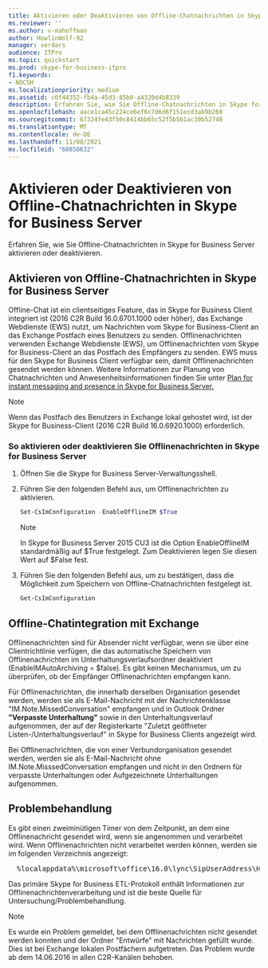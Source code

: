 ```yaml
---
title: Aktivieren oder Deaktivieren von Offline-Chatnachrichten in Skype for Business Server
ms.reviewer: ''
ms.author: v-mahoffman
author: HowlinWolf-92
manager: serdars
audience: ITPro
ms.topic: quickstart
ms.prod: skype-for-business-itpro
f1.keywords:
- NOCSH
ms.localizationpriority: medium
ms.assetid: c0f44352-fb4a-45d3-85b0-a4320d4b8339
description: Erfahren Sie, wie Sie Offline-Chatnachrichten in Skype for Business Server aktivieren oder deaktivieren.
ms.openlocfilehash: aace1ca45c224ce6ef6c7d6d6f151ecd3ab9b260
ms.sourcegitcommit: 67324fe43f50c8414bb65c52f5b561ac30b52748
ms.translationtype: MT
ms.contentlocale: de-DE
ms.lasthandoff: 11/08/2021
ms.locfileid: "60858632"
---
```

# <a name="enable-or-disable-offline-instant-messaging-im-in-skype-for-business-server"></a>Aktivieren oder Deaktivieren von Offline-Chatnachrichten in Skype for Business Server
 
Erfahren Sie, wie Sie Offline-Chatnachrichten in Skype for Business Server aktivieren oder deaktivieren.
  
## <a name="enable-offline-instant-messaging-im-in-skype-for-business-server"></a>Aktivieren von Offline-Chatnachrichten in Skype for Business Server

Offline-Chat ist ein clientseitiges Feature, das in Skype for Business Client integriert ist (2016 C2R Build 16.0.6701.1000 oder höher), das Exchange Webdienste (EWS) nutzt, um Nachrichten vom Skype for Business-Client an das Exchange Postfach eines Benutzers zu senden. Offlinenachrichten verwenden Exchange Webdienste (EWS), um Offlinenachrichten vom Skype for Business-Client an das Postfach des Empfängers zu senden. EWS muss für den Skype for Business Client verfügbar sein, damit Offlinenachrichten gesendet werden können. Weitere Informationen zur Planung von Chatnachrichten und Anwesenheitsinformationen finden Sie unter [Plan for instant messaging and presence in Skype for Business Server.](../../plan-your-deployment/instant-messaging-and-presence.md)
  
> [!NOTE]
> Wenn das Postfach des Benutzers in Exchange lokal gehostet wird, ist der Skype for Business-Client (2016 C2R Build 16.0.6920.1000) erforderlich. 
  
### <a name="to-enable-or-disable-offline-im-in-skype-for-business-server"></a>So aktivieren oder deaktivieren Sie Offlinenachrichten in Skype for Business Server

1. Öffnen Sie die Skype for Business Server-Verwaltungsshell.
    
2. Führen Sie den folgenden Befehl aus, um Offlinenachrichten zu aktivieren.
    
   ```powershell
   Set-CsImConfiguration -EnableOfflineIM $True
   ```

    > [!NOTE]
    > In Skype for Business Server 2015 CU3 ist die Option EnableOfflineIM standardmäßig auf $True festgelegt. Zum Deaktivieren legen Sie diesen Wert auf $False fest. 
  
3. Führen Sie den folgenden Befehl aus, um zu bestätigen, dass die Möglichkeit zum Speichern von Offline-Chatnachrichten festgelegt ist.
    
   ```powershell
   Get-CsImConfiguration
   ```

## <a name="offline-im-integration-with-exchange"></a>Offline-Chatintegration mit Exchange

Offlinenachrichten sind für Absender nicht verfügbar, wenn sie über eine Clientrichtlinie verfügen, die das automatische Speichern von Offlinenachrichten im Unterhaltungsverlaufsordner deaktiviert (EnableIMAutoArchiving = $false). Es gibt keinen Mechanismus, um zu überprüfen, ob der Empfänger Offlinenachrichten empfangen kann.
  
Für Offlinenachrichten, die innerhalb derselben Organisation gesendet werden, werden sie als E-Mail-Nachricht mit der Nachrichtenklasse "IM.Note.MissedConversation" empfangen und in Outlook Ordner **"Verpasste Unterhaltung"** sowie in den Unterhaltungsverlauf aufgenommen, der auf der Registerkarte "Zuletzt geöffneter Listen-/Unterhaltungsverlauf" in Skype for Business Clients angezeigt wird.
  
Bei Offlinenachrichten, die von einer Verbundorganisation gesendet werden, werden sie als E-Mail-Nachricht ohne IM.Note.MisssedConversation empfangen und nicht in den Ordnern für verpasste Unterhaltungen oder Aufgezeichnete Unterhaltungen aufgenommen. 
  
## <a name="troubleshooting"></a>Problembehandlung

Es gibt einen zweiminütigen Timer von dem Zeitpunkt, an dem eine Offlinenachricht gesendet wird, wenn sie angenommen und verarbeitet wird. Wenn Offlinenachrichten nicht verarbeitet werden können, werden sie im folgenden Verzeichnis angezeigt: 
  
  <pre>  %localappdata%\microsoft\office\16.0\lync\SipUserAddress\History Spooler   </pre>

Das primäre Skype for Business ETL-Protokoll enthält Informationen zur Offlinenachrichtenverarbeitung und ist die beste Quelle für Untersuchung/Problembehandlung. 
  
> [!NOTE]
> Es wurde ein Problem gemeldet, bei dem Offlinenachrichten nicht gesendet werden konnten und der Ordner "Entwürfe" mit Nachrichten gefüllt wurde. Dies ist bei Exchange lokalen Postfächern aufgetreten. Das Problem wurde ab dem 14.06.2016 in allen C2R-Kanälen behoben.  
